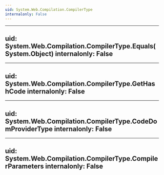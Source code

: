 ```yaml
---
uid: System.Web.Compilation.CompilerType
internalonly: False
---
```


---
uid: System.Web.Compilation.CompilerType.Equals(System.Object)
internalonly: False
---

---
uid: System.Web.Compilation.CompilerType.GetHashCode
internalonly: False
---

---
uid: System.Web.Compilation.CompilerType.CodeDomProviderType
internalonly: False
---

---
uid: System.Web.Compilation.CompilerType.CompilerParameters
internalonly: False
---
